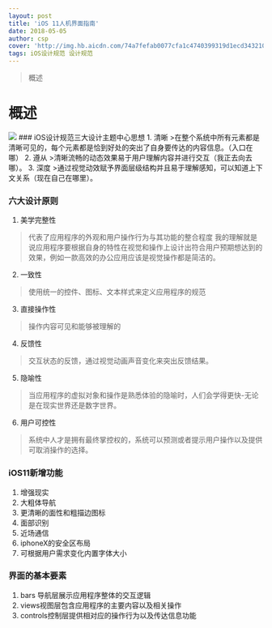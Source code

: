 ```yaml
---
layout: post
title: 'iOS 11人机界面指南'
date: 2018-05-05
author: csp
cover: 'http://img.hb.aicdn.com/74a7fefab0077cfa1c4740399319d1ecd343210f10bfa-ZAqmAm_fw658'
tags: iOS设计规范 设计规范
---
```


> 概述

# 概述
<img src="http://img.hb.aicdn.com/74a7fefab0077cfa1c4740399319d1ecd343210f10bfa-ZAqmAm_fw658"/>
### iOS设计规范三大设计主题中心思想
1. 清晰
>在整个系统中所有元素都是清晰可见的，每个元素都是恰到好处的突出了自身要传达的内容信息。（入口在哪）
2. 遵从
>清晰流畅的动态效果易于用户理解内容并进行交互（我正去向去哪）。
3. 深度
>通过视觉动效赋予界面层级结构并且易于理解感知，可以知道上下文关系（现在自己在哪里）。

### 六大设计原则
1. 美学完整性
>代表了应用程序的外观和用户操作行为与其功能的整合程度
我的理解就是说应用程序要根据自身的特性在视觉和操作上设计出符合用户预期想达到的效果，例如一款高效的办公应用应该是视觉操作都是简洁的。
2. 一致性
>使用统一的控件、图标、文本样式来定义应用程序的规范
3. 直接操作性
>操作内容可见和能够被理解的
4. 反馈性
>交互状态的反馈，通过视觉动画声音变化来突出反馈结果。
5. 隐喻性
>当应用程序的虚拟对象和操作是熟悉体验的隐喻时，人们会学得更快-无论是在现实世界还是数字世界。
6. 用户可控性
>系统中人才是拥有最终掌控权的，系统可以预测或者提示用户操作以及提供可取消操作的选择。

### iOS11新增功能
1. 增强现实
2. 大粗体导航
3. 更清晰的面性和粗描边图标
4. 面部识别
5. 近场通信
6. iphoneX的安全区布局
7. 可根据用户需求变化内置字体大小

### 界面的基本要素
1. bars 导航层展示应用程序整体的交互逻辑
2. views视图层包含应用程序的主要内容以及相关操作
3. controls控制层提供相对应的操作行为以及传达信息功能